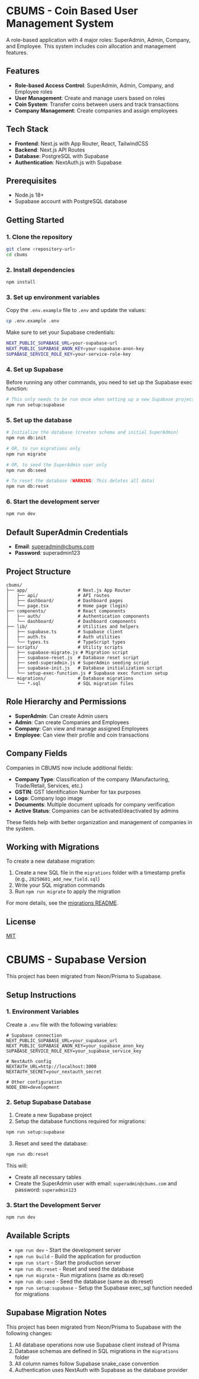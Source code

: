# CBUMS - Coin Based User Management System

A role-based application with 4 major roles: SuperAdmin, Admin, Company, and Employee. This system includes coin allocation and management features.

## Features

- **Role-based Access Control**: SuperAdmin, Admin, Company, and Employee roles
- **User Management**: Create and manage users based on roles
- **Coin System**: Transfer coins between users and track transactions
- **Company Management**: Create companies and assign employees

## Tech Stack

- **Frontend**: Next.js with App Router, React, TailwindCSS
- **Backend**: Next.js API Routes
- **Database**: PostgreSQL with Supabase
- **Authentication**: NextAuth.js with Supabase

## Prerequisites

- Node.js 18+
- Supabase account with PostgreSQL database

## Getting Started

### 1. Clone the repository

```bash
git clone <repository-url>
cd cbums
```

### 2. Install dependencies

```bash
npm install
```

### 3. Set up environment variables

Copy the `.env.example` file to `.env` and update the values:

```bash
cp .env.example .env
```

Make sure to set your Supabase credentials:

```bash
NEXT_PUBLIC_SUPABASE_URL=your-supabase-url
NEXT_PUBLIC_SUPABASE_ANON_KEY=your-supabase-anon-key
SUPABASE_SERVICE_ROLE_KEY=your-service-role-key
```

### 4. Set up Supabase

Before running any other commands, you need to set up the Supabase exec function:

```bash
# This only needs to be run once when setting up a new Supabase project
npm run setup:supabase
```

### 5. Set up the database

```bash
# Initialize the database (creates schema and initial SuperAdmin)
npm run db:init

# OR, to run migrations only
npm run migrate

# OR, to seed the SuperAdmin user only
npm run db:seed

# To reset the database (WARNING: This deletes all data)
npm run db:reset
```

### 6. Start the development server

```bash
npm run dev
```

## Default SuperAdmin Credentials

- **Email**: superadmin@cbums.com
- **Password**: superadmin123

## Project Structure

```
cbums/
├── app/                   # Next.js App Router
│   ├── api/               # API routes
│   ├── dashboard/         # Dashboard pages
│   └── page.tsx           # Home page (login)
├── components/            # React components
│   ├── auth/              # Authentication components
│   └── dashboard/         # Dashboard components
├── lib/                   # Utilities and helpers
│   ├── supabase.ts        # Supabase client
│   ├── auth.ts            # Auth utilities
│   └── types.ts           # TypeScript types
├── scripts/               # Utility scripts
│   ├── supabase-migrate.js # Migration script
│   ├── supabase-reset.js  # Database reset script
│   ├── seed-superadmin.js # SuperAdmin seeding script
│   ├── supabase-init.js   # Database initialization script
│   └── setup-exec-function.js # Supabase exec function setup
└── migrations/            # Database migrations
    └── *.sql              # SQL migration files
```

## Role Hierarchy and Permissions

- **SuperAdmin**: Can create Admin users
- **Admin**: Can create Companies and Employees
- **Company**: Can view and manage assigned Employees
- **Employee**: Can view their profile and coin transactions

## Company Fields

Companies in CBUMS now include additional fields:

- **Company Type**: Classification of the company (Manufacturing, Trade/Retail, Services, etc.)
- **GSTIN**: GST Identification Number for tax purposes
- **Logo**: Company logo image
- **Documents**: Multiple document uploads for company verification
- **Active Status**: Companies can be activated/deactivated by admins

These fields help with better organization and management of companies in the system.

## Working with Migrations

To create a new database migration:

1. Create a new SQL file in the `migrations` folder with a timestamp prefix (e.g., `20250601_add_new_field.sql`)
2. Write your SQL migration commands
3. Run `npm run migrate` to apply the migration

For more details, see the [migrations README](migrations/README.md).

## License

[MIT](LICENSE)

# CBUMS - Supabase Version

This project has been migrated from Neon/Prisma to Supabase.

## Setup Instructions

### 1. Environment Variables

Create a `.env` file with the following variables:

```
# Supabase connection
NEXT_PUBLIC_SUPABASE_URL=your_supabase_url
NEXT_PUBLIC_SUPABASE_ANON_KEY=your_supabase_anon_key
SUPABASE_SERVICE_ROLE_KEY=your_supabase_service_key

# NextAuth config
NEXTAUTH_URL=http://localhost:3000
NEXTAUTH_SECRET=your_nextauth_secret

# Other configuration
NODE_ENV=development
```

### 2. Setup Supabase Database

1. Create a new Supabase project
2. Setup the database functions required for migrations:

```bash
npm run setup:supabase
```

3. Reset and seed the database:

```bash
npm run db:reset
```

This will:
- Create all necessary tables
- Create the SuperAdmin user with email: `superadmin@cbums.com` and password: `superadmin123`

### 3. Start the Development Server

```bash
npm run dev
```

## Available Scripts

- `npm run dev` - Start the development server
- `npm run build` - Build the application for production
- `npm run start` - Start the production server
- `npm run db:reset` - Reset and seed the database
- `npm run migrate` - Run migrations (same as db:reset)
- `npm run db:seed` - Seed the database (same as db:reset)
- `npm run setup:supabase` - Setup the Supabase exec_sql function needed for migrations

## Supabase Migration Notes

This project has been migrated from Neon/Prisma to Supabase with the following changes:

1. All database operations now use Supabase client instead of Prisma
2. Database schemas are defined in SQL migrations in the `migrations` folder
3. All column names follow Supabase snake_case convention
4. Authentication uses NextAuth with Supabase as the database provider
